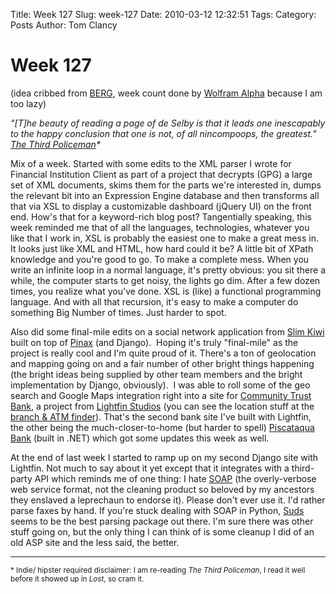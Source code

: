 Title: Week 127
Slug: week-127
Date: 2010-03-12 12:32:51
Tags: 
Category: Posts
Author: Tom Clancy

# Week 127

(idea cribbed from <a href="http://berglondon.com/blog/" target="_blank">BERG</a>, week count done by <a title="It only works if you're reading it this week, duh." href="http://www.wolframalpha.com/input/?i=weeks+since+10/1/2007">Wolfram Alpha</a> because I am too lazy)

<em>"[T]he beauty of reading a page of de Selby is that it leads one inescapably to the happy conclusion that one is not, of all nincompoops, the greatest."</em>
<em><a href="http://en.wikipedia.org/wiki/The_Third_Policeman">The Third Policeman</a>*</em>

Mix of a week. Started with some edits to the XML parser I wrote for Financial Institution Client as part of a project that decrypts (GPG) a large set of XML documents, skims them for the parts we're interested in, dumps the relevant bit into an Expression Engine database and then transforms all that via XSL to display a customizable dashboard (jQuery UI) on the front end. How's that for a keyword-rich blog post? Tangentially speaking, this week reminded me that of all the languages, technologies, whatever you like that I work in, XSL is probably the easiest one to make a great mess in. It looks just like XML and HTML, how hard could it be? A little bit of XPath knowledge and you're good to go. To make a complete mess. When you write an infinite loop in a normal language, it's pretty obvious: you sit there a while, the computer starts to get noisy, the lights go dim. After a few dozen times, you realize what you've done. XSL is (like) a functional programming language. And with all that recursion, it's easy to make a computer do something Big Number of times. Just harder to spot.

Also did some final-mile edits on a social network application from <a href="http://slimkiwi.com/">Slim Kiwi</a> built on top of <a href="http://pinaxproject.com/">Pinax</a> (and Django).  Hoping it's truly "final-mile" as the project is really cool and I'm quite proud of it. There's a ton of geolocation and mapping going on and a fair number of other bright things happening (the bright ideas being supplied by other team members and the bright implementation by Django, obviously).  I was able to roll some of the geo search and Google Maps integration right into a site for <a href="https://www.ctbonline.com/pages/home">Community Trust Bank</a>, a project from <a href="http://www.lightfin.com/">Lightfin Studios</a> (you can see the location stuff at the <a href="https://www.ctbonline.com/pages/locations">branch &amp; ATM finder</a>). That's the second bank site I've built with Lightfin, the other being the much-closer-to-home (but harder to spell) <a href="http://www.piscataqua.com/index.aspx">Piscataqua Bank</a> (built in .NET) which got some updates this week as well.

At the end of last week I started to ramp up on my second Django site with Lightfin. Not much to say about it yet except that it integrates with a third-party API which reminds me of one thing: I hate <a href="http://en.wikipedia.org/wiki/SOAP">SOAP</a> (the overly-verbose web service format, not the cleaning product so beloved by my ancestors they enslaved a leprechaun to endorse it). Please don't ever use it. I'd rather parse faxes by hand. If you're stuck dealing with SOAP in Python, <a href="https://fedorahosted.org/suds/">Suds</a> seems to be the best parsing package out there. I'm sure there was other stuff going on, but the only thing I can think of is some cleanup I did of an old ASP site and the less said, the better.

<hr /><small>* Indie/ hipster required disclaimer: I am re-reading <em>The Third Policeman</em>, I read it well before it showed up in <em>Lost</em>, so cram it.</small>
